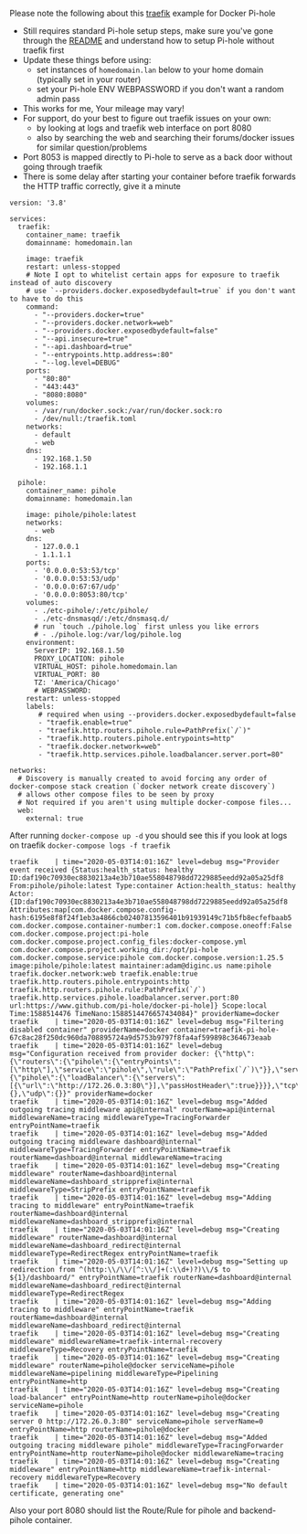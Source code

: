 Please note the following about this [traefik](https://traefik.io/) example for Docker Pi-hole

- Still requires standard Pi-hole setup steps, make sure you've gone through the [README](https://github.com/pi-hole/docker-pi-hole/blob/master/README.md) and understand how to setup Pi-hole without traefik first
- Update these things before using:
    - set instances of `homedomain.lan` below to your home domain (typically set in your router)
    - set your Pi-hole ENV WEBPASSWORD if you don't want a random admin pass
- This works for me, Your mileage may vary!
- For support, do your best to figure out traefik issues on your own:
    - by looking at logs and traefik web interface on port 8080
    - also by searching the web and searching their forums/docker issues for similar question/problems
- Port 8053 is mapped directly to Pi-hole to serve as a back door without going through traefik
- There is some delay after starting your container before traefik forwards the HTTP traffic correctly, give it a minute

```
version: '3.8'

services:
  traefik:
    container_name: traefik
    domainname: homedomain.lan

    image: traefik
    restart: unless-stopped
    # Note I opt to whitelist certain apps for exposure to traefik instead of auto discovery
    # use `--providers.docker.exposedbydefault=true` if you don't want to have to do this
    command:
      - "--providers.docker=true"
      - "--providers.docker.network=web"
      - "--providers.docker.exposedbydefault=false"
      - "--api.insecure=true"
      - "--api.dashboard=true"
      - "--entrypoints.http.address=:80"
      - "--log.level=DEBUG"
    ports:
      - "80:80"
      - "443:443"
      - "8080:8080"
    volumes:
      - /var/run/docker.sock:/var/run/docker.sock:ro
      - /dev/null:/traefik.toml
    networks:
      - default
      - web
    dns:
      - 192.168.1.50
      - 192.168.1.1

  pihole:
    container_name: pihole
    domainname: homedomain.lan

    image: pihole/pihole:latest
    networks:
      - web
    dns:
      - 127.0.0.1
      - 1.1.1.1
    ports:
      - '0.0.0.0:53:53/tcp'
      - '0.0.0.0:53:53/udp'
      - '0.0.0.0:67:67/udp'
      - '0.0.0.0:8053:80/tcp'
    volumes:
      - ./etc-pihole/:/etc/pihole/
      - ./etc-dnsmasqd/:/etc/dnsmasq.d/
      # run `touch ./pihole.log` first unless you like errors
      # - ./pihole.log:/var/log/pihole.log
    environment:
      ServerIP: 192.168.1.50
      PROXY_LOCATION: pihole
      VIRTUAL_HOST: pihole.homedomain.lan
      VIRTUAL_PORT: 80
      TZ: 'America/Chicago'
      # WEBPASSWORD:
    restart: unless-stopped
    labels:
       # required when using --providers.docker.exposedbydefault=false
       - "traefik.enable=true"
       - "traefik.http.routers.pihole.rule=PathPrefix(`/`)"
       - "traefik.http.routers.pihole.entrypoints=http"
       - "traefik.docker.network=web"
       - "traefik.http.services.pihole.loadbalancer.server.port=80"

networks:
  # Discovery is manually created to avoid forcing any order of docker-compose stack creation (`docker network create discovery`)
  # allows other compose files to be seen by proxy
  # Not required if you aren't using multiple docker-compose files...
  web:
    external: true
```

After running `docker-compose up -d` you should see this if you look at logs on traefik `docker-compose logs -f traefik`

```
traefik    | time="2020-05-03T14:01:16Z" level=debug msg="Provider event received {Status:health_status: healthy ID:daf190c70930ec8830213a4e3b710ae558048798dd7229885eedd92a05a25df8 From:pihole/pihole:latest Type:container Action:health_status: healthy Actor:{ID:daf190c70930ec8830213a4e3b710ae558048798dd7229885eedd92a05a25df8 Attributes:map[com.docker.compose.config-hash:6195e8f8f24f1eb3a4866cb02407813596401b91939149c71b5fb8ecfefbaab5 com.docker.compose.container-number:1 com.docker.compose.oneoff:False com.docker.compose.project:pi-hole com.docker.compose.project.config_files:docker-compose.yml com.docker.compose.project.working_dir:/opt/pi-hole com.docker.compose.service:pihole com.docker.compose.version:1.25.5 image:pihole/pihole:latest maintainer:adam@diginc.us name:pihole traefik.docker.network:web traefik.enable:true traefik.http.routers.pihole.entrypoints:http traefik.http.routers.pihole.rule:PathPrefix(`/`) traefik.http.services.pihole.loadbalancer.server.port:80 url:https://www.github.com/pi-hole/docker-pi-hole]} Scope:local Time:1588514476 TimeNano:1588514476657434084}" providerName=docker
traefik    | time="2020-05-03T14:01:16Z" level=debug msg="Filtering disabled container" providerName=docker container=traefik-pi-hole-67c8ac28f250dc960da708895724a9d5753b9797f8fa4af599898c364673eaab
traefik    | time="2020-05-03T14:01:16Z" level=debug msg="Configuration received from provider docker: {\"http\":{\"routers\":{\"pihole\":{\"entryPoints\":[\"http\"],\"service\":\"pihole\",\"rule\":\"PathPrefix(`/`)\"}},\"services\":{\"pihole\":{\"loadBalancer\":{\"servers\":[{\"url\":\"http://172.26.0.3:80\"}],\"passHostHeader\":true}}}},\"tcp\":{},\"udp\":{}}" providerName=docker
traefik    | time="2020-05-03T14:01:16Z" level=debug msg="Added outgoing tracing middleware api@internal" routerName=api@internal middlewareName=tracing middlewareType=TracingForwarder entryPointName=traefik
traefik    | time="2020-05-03T14:01:16Z" level=debug msg="Added outgoing tracing middleware dashboard@internal" middlewareType=TracingForwarder entryPointName=traefik routerName=dashboard@internal middlewareName=tracing
traefik    | time="2020-05-03T14:01:16Z" level=debug msg="Creating middleware" routerName=dashboard@internal middlewareName=dashboard_stripprefix@internal middlewareType=StripPrefix entryPointName=traefik
traefik    | time="2020-05-03T14:01:16Z" level=debug msg="Adding tracing to middleware" entryPointName=traefik routerName=dashboard@internal middlewareName=dashboard_stripprefix@internal
traefik    | time="2020-05-03T14:01:16Z" level=debug msg="Creating middleware" routerName=dashboard@internal middlewareName=dashboard_redirect@internal middlewareType=RedirectRegex entryPointName=traefik
traefik    | time="2020-05-03T14:01:16Z" level=debug msg="Setting up redirection from ^(http:\\/\\/[^:\\/]+(:\\d+)?)\\/$ to ${1}/dashboard/" entryPointName=traefik routerName=dashboard@internal middlewareName=dashboard_redirect@internal middlewareType=RedirectRegex
traefik    | time="2020-05-03T14:01:16Z" level=debug msg="Adding tracing to middleware" entryPointName=traefik routerName=dashboard@internal middlewareName=dashboard_redirect@internal
traefik    | time="2020-05-03T14:01:16Z" level=debug msg="Creating middleware" middlewareName=traefik-internal-recovery middlewareType=Recovery entryPointName=traefik
traefik    | time="2020-05-03T14:01:16Z" level=debug msg="Creating middleware" routerName=pihole@docker serviceName=pihole middlewareName=pipelining middlewareType=Pipelining entryPointName=http
traefik    | time="2020-05-03T14:01:16Z" level=debug msg="Creating load-balancer" entryPointName=http routerName=pihole@docker serviceName=pihole
traefik    | time="2020-05-03T14:01:16Z" level=debug msg="Creating server 0 http://172.26.0.3:80" serviceName=pihole serverName=0 entryPointName=http routerName=pihole@docker
traefik    | time="2020-05-03T14:01:16Z" level=debug msg="Added outgoing tracing middleware pihole" middlewareType=TracingForwarder entryPointName=http routerName=pihole@docker middlewareName=tracing
traefik    | time="2020-05-03T14:01:16Z" level=debug msg="Creating middleware" entryPointName=http middlewareName=traefik-internal-recovery middlewareType=Recovery
traefik    | time="2020-05-03T14:01:16Z" level=debug msg="No default certificate, generating one"
```

Also your port 8080 should list the Route/Rule for pihole and backend-pihole container.
